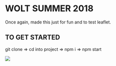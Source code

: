 # WOLT SUMMER 2018 
Once again, made this just for fun and to test leaflet.

## TO GET STARTED

git clone => cd into project => npm i => npm start

![](wolt_2018.gif)